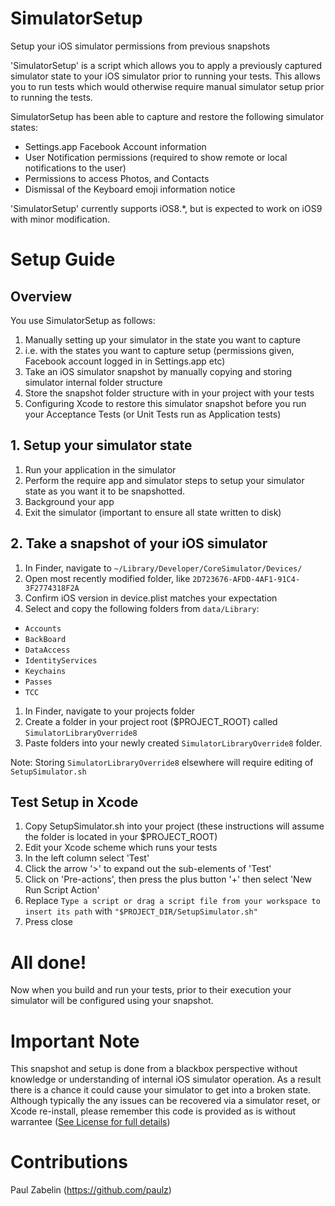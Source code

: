 # SimulatorSetup
Setup your iOS simulator permissions from previous snapshots 

'SimulatorSetup' is a script which allows you to apply a previously captured simulator state to your iOS simulator prior to running your tests. This allows you to run tests which would otherwise require manual simulator setup prior to running the tests.

SimulatorSetup has been able to capture and restore the following simulator states:
 - Settings.app Facebook Account information 
 - User Notification permissions (required to show remote or local notifications to the user)
 - Permissions to access Photos, and Contacts
 - Dismissal of the Keyboard emoji information notice

'SimulatorSetup' currently supports iOS8.*, but is expected to work on iOS9 with minor modification.

# Setup Guide

## Overview

You use SimulatorSetup as follows: 

1. Manually setting up your simulator in the state you want to capture 
 1. i.e. with the states you want to capture setup (permissions given, Facebook account logged in in Settings.app etc)
1. Take an iOS simulator snapshot by manually copying and storing simulator internal folder structure
1. Store the snapshot folder structure with in your project with your tests
1. Configuring Xcode to restore this simulator snapshot before you run your Acceptance Tests (or Unit Tests run as Application tests)

## 1. Setup your simulator state
1. Run your application in the simulator
1. Perform the require app and simulator steps to setup your simulator state as you want it to be snapshotted.
1. Background your app
1. Exit the simulator (important to ensure all state written to disk)

## 2. Take a snapshot of your iOS simulator
1. In Finder, navigate to ```~/Library/Developer/CoreSimulator/Devices/```
1. Open most recently modified folder, like `2D723676-AFDD-4AF1-91C4-3F2774318F2A`
1. Confirm iOS version in device.plist matches your expectation
1. Select and copy the following folders from ```data/Library```:
 * ```Accounts```
 * `BackBoard`
 * ```DataAccess```
 * ```IdentityServices```
 * ```Keychains```
 * ```Passes```
 * ```TCC```
1. In Finder, navigate to your projects folder
1. Create a folder in your project root ($PROJECT_ROOT) called `SimulatorLibraryOverride8`
1. Paste folders into your newly created `SimulatorLibraryOverride8` folder. 

Note: Storing `SimulatorLibraryOverride8` elsewhere will require editing of `SetupSimulator.sh`

## Test Setup in Xcode

1. Copy SetupSimulator.sh into your project (these instructions will assume the folder is located in your $PROJECT_ROOT)
1. Edit your Xcode scheme which runs your tests
1. In the left column select 'Test' 
1. Click the arrow '>' to expand out the sub-elements of 'Test'
1. Click on 'Pre-actions', then press the plus button '+' then select 'New Run Script Action'
1. Replace `Type a script or drag a script file from your workspace to insert its path` with  `"$PROJECT_DIR/SetupSimulator.sh"` 
1. Press close

# All done!

Now when you build and run your tests, prior to their execution your simulator will be configured using your snapshot. 

# Important Note
This snapshot and setup is done from a blackbox perspective without knowledge or understanding of internal iOS simulator operation. As a result there is a chance it could cause your simulator to get into a broken state. Although typically the any issues can be recovered via a simulator reset, or Xcode re-install, please remember this code is provided as is without warrantee ([See License for full details](https://github.com/IndieGoGo/SimulatorSetup/blob/master/LICENSE))

# Contributions

Paul Zabelin (https://github.com/paulz) 
